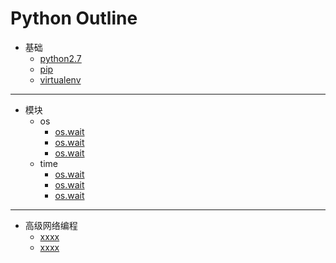 # Python Outline
- 基础
    -  [python2.7](https://github.com/467754239/python/blob/master/basic/install_python.md)
    -  [pip](https://x.x/x/python2.7)
    -  [virtualenv](https://x.x/x/python2.7)

- - -

- 模块
    - os 
        - [os.wait](https://x.x/x/python2.7)
        - [os.wait](https://x.x/x/python2.7)
        - [os.wait](https://x.x/x/python2.7)
    - time 
        - [os.wait](https://x.x/x/python2.7)
        - [os.wait](https://x.x/x/python2.7)
        - [os.wait](https://x.x/x/python2.7)

- - -

- 高级网络编程
    -  [xxxx](https://x.x/x/python2.7)
    -  [xxxx](https://x.x/x/python2.7)
